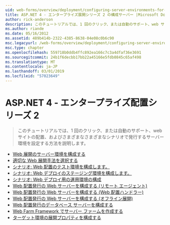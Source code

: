 ```yaml
---
uid: web-forms/overview/deployment/configuring-server-environments-for-web-deployment/index
title: ASP.NET 4 - エンタープライズ展開シリーズ 2 の構成サーバー |Microsoft Docs
author: rick-anderson
description: このチュートリアルでは、1 回のクリック、または自動のサポート、web サイトの配置、およびさまざまな異なるシナリオで発行するサーバー環境を設定する方法を説明しています.
ms.author: riande
ms.date: 05/16/2012
ms.assetid: 489b414b-2322-4385-8638-04e08c0b6c90
msc.legacyurl: /web-forms/overview/deployment/configuring-server-environments-for-web-deployment
msc.type: chapter
ms.openlocfilehash: 559718b0ddb4ffc892ea166c7c3a4dfaf36e3691
ms.sourcegitcommit: 24b1f6decbb17bb22a45166e5fdb0845c65af498
ms.translationtype: MT
ms.contentlocale: ja-JP
ms.lasthandoff: 03/01/2019
ms.locfileid: "57023649"
---
```

<a name="aspnet-4---enterprise-deployment-series-2-configuring-servers"></a>ASP.NET 4 - エンタープライズ配置シリーズ 2
====================
> このチュートリアルでは、1 回のクリック、または自動のサポート、web サイトの配置、およびさまざまなさまざまなシナリオで発行するサーバー環境を設定する方法を説明します。


- [Web 展開のサーバー環境を構成する](configuring-server-environments-for-web-deployment.md)
- [適切な Web 展開手法を選択する](choosing-the-right-approach-to-web-deployment.md)
- [シナリオ: Web 配置のテスト環境を構成します。](scenario-configuring-a-test-environment-for-web-deployment.md)
- [シナリオ: Web デプロイのステージング環境を構成します。](scenario-configuring-a-staging-environment-for-web-deployment.md)
- [シナリオ: Web デプロイ用の運用環境の構成](scenario-configuring-a-production-environment-for-web-deployment.md)
- [Web 配置発行の Web サーバーを構成する (リモート エージェント)](configuring-a-web-server-for-web-deploy-publishing-remote-agent.md)
- [Web 配置発行の Web サーバーを構成する (Web 配置ハンドラー)](configuring-a-web-server-for-web-deploy-publishing-web-deploy-handler.md)
- [Web 配置発行の Web サーバーを構成する (オフライン展開)](configuring-a-web-server-for-web-deploy-publishing-offline-deployment.md)
- [Web 配置発行のデータベース サーバーを構成する](configuring-a-database-server-for-web-deploy-publishing.md)
- [Web Farm Framework でサーバー ファームを作成する](creating-a-server-farm-with-the-web-farm-framework.md)
- [ターゲット環境の展開プロパティを構成する](configuring-deployment-properties-for-a-target-environment.md)
